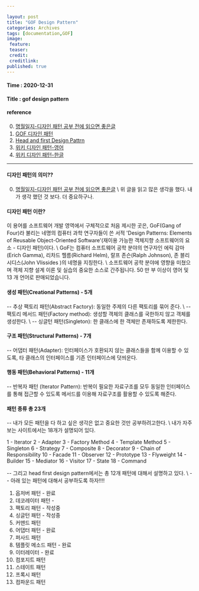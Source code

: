 ```yaml
---

layout: post
title: "GOF Design Pattern"
categories: Archives
tags: [documentation,GOF]
image:
 feature:
 teaser:
 credit:
 creditlink:
published: true
---
```


#### Time : 2020-12-31
#### Title : gof design pattern

#### reference

0. [명월일지-디자인 패턴 공부 전에 읽으면 좋은글](https://nowonbun.tistory.com/430?category=838281)
0. [GOF 디자인 패턴](http://iilii.egloos.com/tag/디자인패턴)
0. [Head and first Design Pattrn](http://wiki.gurubee.net/pages/viewpage.action?pageId=1507372)
1. [위키 디자인 패턴-영어](https://en.wikipedia.org/wiki/Design_Patterns) 
2. [위키 디자인 패턴-한글](https://ko.wikipedia.org/wiki/디자인_패턴_(책))

***
#### 디자인 패턴의 의미??
0. [명월일지-디자인 패턴 공부 전에 읽으면 좋은글](https://nowonbun.tistory.com/430?category=838281) \\
위 글을 읽고 많은 생각을 했다. 내가 생각 했던 것 보다. 더 중요하구나.

#### 디자인 패턴 이란?

이 용어를 소프트웨어 개발 영역에서 구체적으로 처음 제시한 곳은, GoF(Gang of Four)라 불리는 네명의 컴퓨터 과학 연구자들이 쓴 서적 'Design Patterns: Elements of Reusable Object-Oriented Software'(재이용 가능한 객체지향 소프트웨어의 요소 - 디자인 패턴)이다. \\
GoF는 컴퓨터 소프트웨어 공학 분야의 연구자인 에릭 감마(Erich Gamma), 리차드 헬름(Richard Helm), 랄프 존슨(Ralph Johnson), 존 블리시디스(John Vlissides )의 네명을 지칭한다. \\
소프트웨어 공학 분야에 영향을 미쳤으며 객체 지향 설계 이론 및 실습의 중요한 소스로 간주됩니다. 50 만 부 이상이 영어 및 13 개 언어로 판매되었습니다.

#### 생성 패턴(Creational Patterns) - 5개
-- 추상 팩토리 패턴(Abstract Factory): 동일한 주제의 다른 팩토리를 묶어 준다. \\
-- 팩토리 메서드 패턴(Factory method): 생성할 객체의 클래스를 국한하지 않고 객체를 생성한다. \\
-- 싱글턴 패턴(Singleton): 한 클래스에 한 객체만 존재하도록 제한한다.

#### 구조 패턴(Structural Patterns) - 7개
-- 어댑터 패턴(Adapter): 인터페이스가 호환되지 않는 클래스들을 함께 이용할 수 있도록, 타 클래스의 인터페이스를 기존 인터페이스에 덧씌운다.

#### 행동 패턴(Behavioral Patterns) - 11개
-- 반복자 패턴 (Iterator Pattern): 반복이 필요한 자료구조를 모두 동일한 인터페이스를 통해 접근할 수 있도록 메서드를 이용해 자료구조를 활용할 수 있도록 해준다.


#### 패턴 종류 총 23개

-- 내가 모든 패턴을 다 하고 싶은 생각은 없고 중요한 것만 공부하려고한다. \\
내가 자주보는 사이트에서는 18개가 설명되어 있다.

1 - Iterator
2 - Adapter
3 - Factory Method
4 - Template Method
5 - Singleton
6 - Strategy
7 - Composite
8 - Decorator
9 - Chain of Responsibility
10 - Facade 
11 - Observer 
12 - Prototype 
13 - Flyweight
14 - Builder 
15 - Mediator 
16 - Visitor 
17 - State
18 - Command

-- 그리고 head first design pattern에서는 총 12개 패턴에 대해서 설명하고 있다. \\
-- 아래 있는 패턴에 대해서 공부하도록 하자!!!!

1. 옵저버 패턴 - 완료
2. 데코레이터 패턴 -
3. 팩토리 패턴 - 작성중
4. 싱글턴 패턴 - 작성중
5. 커맨드 패턴 
6. 어댑터 패턴 - 완료 
7. 퍼사드 패턴 
7. 템플릿 메소드 패턴 - 완료
8. 이터레이터 - 완료
9. 컴포지트 패턴 
10. 스테이트 패턴
11. 프록시 패턴 
12. 컴파운드 패턴









